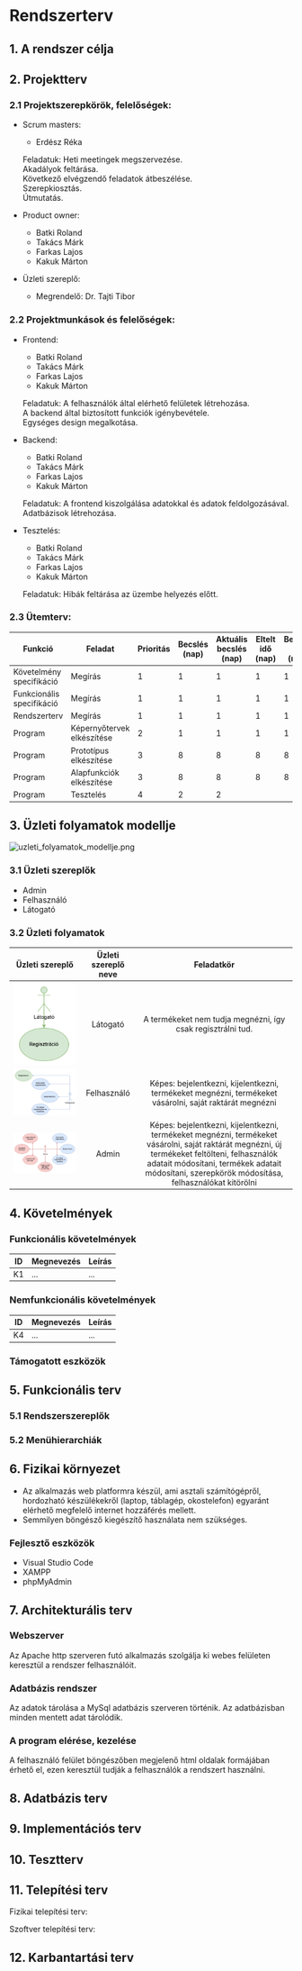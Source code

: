 # Rendszerterv
## 1. A rendszer célja

## 2. Projektterv

### 2.1 Projektszerepkörök, felelőségek:

   * Scrum masters:
      + Erdész Réka

      Feladatuk: Heti meetingek megszervezése.  
      Akadályok feltárása.  
      Következő elvégzendő feladatok átbeszélése.  
      Szerepkiosztás.  
      Útmutatás.

   * Product owner:
      + Batki Roland
      + Takács Márk
      + Farkas Lajos
      + Kakuk Márton

   * Üzleti szereplő:
      + Megrendelő: Dr. Tajti Tibor
     
### 2.2 Projektmunkások és felelőségek:

   * Frontend:
      + Batki Roland
      + Takács Márk
      + Farkas Lajos
      + Kakuk Márton

      Feladatuk: A felhasználók által elérhető felületek létrehozása.  
      A backend által biztosított funkciók igénybevétele.  
      Egységes design megalkotása.
   * Backend:
      + Batki Roland
      + Takács Márk
      + Farkas Lajos
      + Kakuk Márton

      Feladatuk: A frontend kiszolgálása adatokkal és adatok feldolgozásával.  
      Adatbázisok létrehozása.
   * Tesztelés:
      + Batki Roland
      + Takács Márk
      + Farkas Lajos
      + Kakuk Márton

      Feladatuk: Hibák feltárása az üzembe helyezés előtt.
     
### 2.3 Ütemterv:

|Funkció                  | Feladat                                | Prioritás | Becslés (nap) | Aktuális becslés (nap) | Eltelt idő (nap) | Becsült idő (nap) |
|-------------------------|----------------------------------------|-----------|---------------|------------------------|------------------|---------------------|
|Követelmény specifikáció |Megírás                                 |         1 |             1 |                      1 |                1 |                   1 |             
|Funkcionális specifikáció|Megírás                                 |         1 |             1 |                      1 |                1 |                   1 |
|Rendszerterv             |Megírás                                 |         1 |             1 |                      1 |                1 |                   1 |
|Program                  |Képernyőtervek elkészítése              |         2 |             1 |                      1 |                1 |                   1 |
|Program                  |Prototípus elkészítése                  |         3 |             8 |                      8 |                8 |                   8 |
|Program                  |Alapfunkciók elkészítése                |         3 |             8 |                      8 |                8 |                   8 |
|Program                  |Tesztelés                               |         4 |             2 |                      2 |       

## 3. Üzleti folyamatok modellje

![uzleti_folyamatok_modellje.png](https://github.com/frake92/AFP2024/blob/main/images/%C3%BCzleti%20folyamatok%20modellje.png)

### 3.1 Üzleti szereplők

+ Admin
+ Felhasználó
+ Látogató

### 3.2 Üzleti folyamatok

| Üzleti szereplő | Üzleti szereplő neve | Feladatkör |
| :-------------: | :------------------: | :--------: |
| ![latogato_modellje.png](https://github.com/frake92/AFP2024/blob/main/images/l%C3%A1togat%C3%B3%20modellje.png) | Látogató | A termékeket nem tudja megnézni, így csak regisztrálni tud. |
| ![felhasznalo_modellje.png](https://github.com/frake92/AFP2024/blob/main/images/felhaszn%C3%A1l%C3%B3%20modellje.png) | Felhasználó | Képes: bejelentkezni, kijelentkezni, termékeket megnézni, termékeket vásárolni, saját raktárát megnézni |
| ![admin_modellje.png](https://github.com/frake92/AFP2024/blob/main/images/admin%20modellje.png) | Admin | Képes: bejelentkezni, kijelentkezni, termékeket megnézni, termékeket vásárolni, saját raktárát megnézni, új termékeket feltölteni, felhasználók adatait módosítani, termékek adatait módosítani, szerepkörök módosítása, felhasználókat kitörölni |

## 4. Követelmények

### Funkcionális követelmények

| ID | Megnevezés | Leírás |
| --- | --- | --- |
| K1 | ... | ... |

### Nemfunkcionális követelmények

| ID | Megnevezés | Leírás |
| --- | --- | --- |
| K4 | ... | ... |

### Támogatott eszközök

## 5. Funkcionális terv

### 5.1 Rendszerszereplők

### 5.2 Menühierarchiák

## 6. Fizikai környezet

   - Az alkalmazás web platformra készül, ami asztali számítógépről, hordozható készülékekről (laptop, táblagép, okostelefon) egyaránt elérhető megfelelő internet hozzáférés mellett.
   - Semmilyen böngésző kiegészítő használata nem szükséges.

### Fejlesztő eszközök

   + Visual Studio Code
   + XAMPP
   + phpMyAdmin

## 7. Architekturális terv

### Webszerver

Az Apache http szerveren futó alkalmazás szolgálja ki webes felületen keresztül a rendszer felhasználóit.

### Adatbázis rendszer

Az adatok tárolása a MySql adatbázis szerveren történik. 
Az adatbázisban minden mentett adat tárolódik.

### A program elérése, kezelése

A felhasználó felület böngészőben megjelenő html oldalak formájában érhető el, ezen keresztül tudják a felhasználók a rendszert használni.

## 8. Adatbázis terv

## 9. Implementációs terv

## 10. Tesztterv

## 11. Telepítési terv

Fizikai telepítési terv: 

Szoftver telepítési terv: 

## 12. Karbantartási terv
